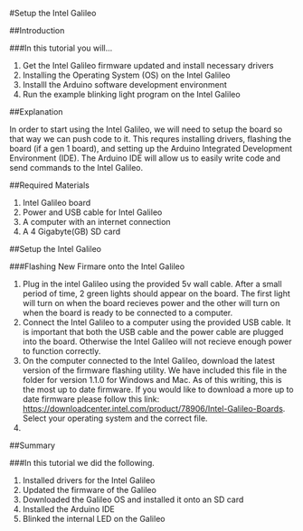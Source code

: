 #Setup the Intel Galileo

##Introduction

###In this tutorial you will...
  1. Get the Intel Galileo firmware updated and install necessary drivers
  2. Installing the Operating System (OS) on the Intel Galileo
  3. Installl the Arduino software development environment
  4. Run the example blinking light program on the Intel Galileo
  
##Explanation
 
 In order to start using the Intel Galileo, we will need to setup the board so that way we can push code to it. This requres
 installing drivers, flashing the board (if a gen 1 board), and setting up the Arduino Integrated Development Environment (IDE).
 The Arduino IDE will allow us to easily write code and send commands to the Intel Galileo. 
 
##Required Materials
 
 1. Intel Galileo board
 2. Power and USB cable for Intel Galileo
 3. A computer with an internet connection
 4. A 4 Gigabyte(GB) SD card 
 
##Setup the Intel Galileo

###Flashing New Firmare onto the Intel Galileo
 1. Plug in the intel Galileo using the provided 5v wall cable. After a small period of time, 2 green lights should appear on the board. The first light will turn on when the board recieves power and the other will turn on when the board is ready to be connected to a computer.
 2. Connect the Intel Galileo to a computer using the provided USB cable. It is important that both the USB cable and the power cable are plugged into the board. Otherwise the Intel Galileo will not recieve enough power to function correctly.
 3. On the computer connected to the Intel Galileo, download the latest version of the firmware flashing utility. We have included this file in the folder for version 1.1.0 for Windows and Mac. As of this writing, this is the most up to date firmware. If you would like to download a more up to date firmware please follow this link: https://downloadcenter.intel.com/product/78906/Intel-Galileo-Boards. Select your operating system and the correct file.
 4. 
 
##Summary
 
###In this tutorial we did the following.
 
  1. Installed drivers for the Intel Galileo
  2. Updated the firmware of the Galileo
  3. Downloaded the Galileo OS and installed it onto an SD card
  4. Installed the Arduino IDE
  5. Blinked the internal LED on the Galileo
